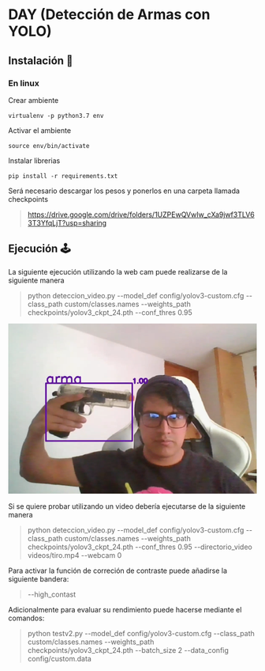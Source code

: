 
# DAY (Detección de Armas con YOLO)

## Instalación 🚀

### En linux

Crear ambiente

```
virtualenv -p python3.7 env
```

Activar el ambiente

```
source env/bin/activate
```

Instalar librerias 

```
pip install -r requirements.txt
```

Será necesario descargar los pesos y ponerlos en una carpeta llamada checkpoints

>https://drive.google.com/drive/folders/1UZPEwQVwIw_cXa9jwf3TLV63T3YfqLjT?usp=sharing

## Ejecución 🕹️



La siguiente ejecución utilizando la web cam puede realizarse de la siguiente manera
> python deteccion_video.py --model_def config/yolov3-custom.cfg --class_path custom/classes.names  --weights_path checkpoints/yolov3_ckpt_24.pth  --conf_thres 0.95

![Sistema en uso](videos/Ejemplo.PNG)

Si se quiere probar utilizando un video debería ejecutarse de la siguiente manera
>python deteccion_video.py --model_def config/yolov3-custom.cfg --class_path custom/classes.names  --weights_path checkpoints/yolov3_ckpt_24.pth  --conf_thres 0.95 --directorio_video videos/tiro.mp4 --webcam 0

Para activar la función de correción de contraste puede añadirse la siguiente bandera:
>--high_contast


Adicionalmente para evaluar su rendimiento puede hacerse mediante el comandos:
 >python testv2.py --model_def config/yolov3-custom.cfg --class_path custom/classes.names  --weights_path checkpoints/yolov3_ckpt_24.pth --batch_size 2 --data_config  config/custom.data
 
